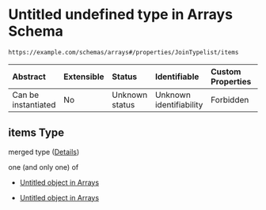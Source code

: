 # Untitled undefined type in Arrays Schema

```txt
https://example.com/schemas/arrays#/properties/JoinTypelist/items
```



| Abstract            | Extensible | Status         | Identifiable            | Custom Properties | Additional Properties | Access Restrictions | Defined In                                                                            |
| :------------------ | :--------- | :------------- | :---------------------- | :---------------- | :-------------------- | :------------------ | :------------------------------------------------------------------------------------ |
| Can be instantiated | No         | Unknown status | Unknown identifiability | Forbidden         | Allowed               | none                | [arrays.schema.json*](../generated-schemas/arrays.schema.json "open original schema") |

## items Type

merged type ([Details](arrays-properties-jointypelist-items.md))

one (and only one) of

*   [Untitled object in Arrays](arrays-properties-jointypelist-items-oneof-0.md "check type definition")

*   [Untitled object in Arrays](arrays-properties-jointypelist-items-oneof-1.md "check type definition")
